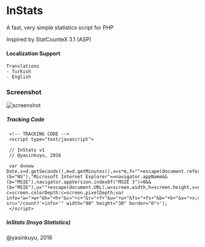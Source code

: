 # InStats 
A fast, very simple statistics script for PHP
 
Inspired by StatCounteX 3.1 (ASP)


#### Localization Support 
    Translations
    - Turkish
    - English

### Screenshot
 
![screenshot](https://cloud.githubusercontent.com/assets/204635/14124634/38a167fe-f60f-11e5-92c5-872c613a0903.png)

##### Tracking Code

     <!-- TRACKING CODE -->
     <script type="text/javascript">
     
     // InStats v1
     // @yasinkuyu, 2016
     
     var d=new Date,s=d.getSeconds(),m=d.getMinutes(),x=s*m,f=""+escape(document.referrer),j=navigator.javaEnabled();"Netscape"==navigator.appName&&(b="NS"),"Microsoft Internet Explorer"==navigator.appName&&(b="MSIE"),navigator.appVersion.indexOf("MSIE 3")>0&&(b="MSIE"),u=""+escape(document.URL),w=screen.width,h=screen.height,v=navigator.appName,fs=window.screen.fontSmoothingEnabled,"Netscape"!=v?c=screen.colorDepth:c=screen.pixelDepth;var info="w="+w+"&h="+h+"&c="+c+"&r="+f+"&u="+u+"&fs="+fs+"&b="+b+"&x="+x;document.write('<img src="/count?'+info+'" width="90" height="30" border="0">');
     </script>


##### InStats (Insya Statistics)

@yasinkuyu, 2016

